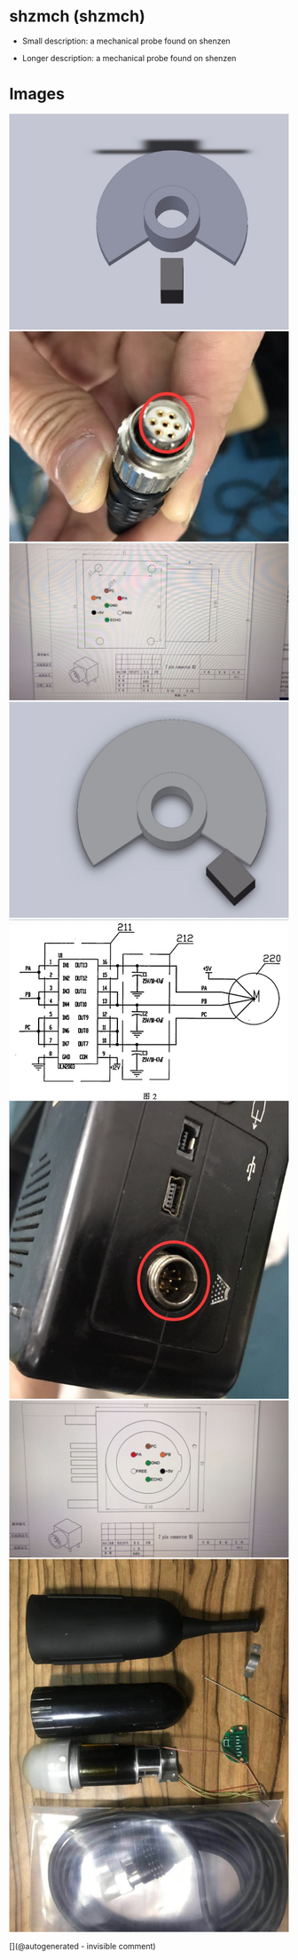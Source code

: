# shzmch (shzmch)

* Small description: a mechanical probe found on shenzen

* Longer description: a mechanical probe found on shenzen

# Images

![](/include/cn_mechprob/IMG-20180328-WA0005.jpg)
![](/include/cn_mechprob/IMG-20180328-WA0001.jpg)
![](/include/cn_mechprob/IMG-20180328-WA0003.jpg)
![](/include/cn_mechprob/IMG-20180328-WA0004.jpg)
![](/include/cn_mechprob/IMG-20180328-WA0006.jpg)
![](/include/cn_mechprob/IMG-20180328-WA0000.jpg)
![](/include/cn_mechprob/IMG-20180328-WA0002.jpg)
![](/include/cn_mechprob/mech_probe.jpg)


[](@autogenerated - invisible comment)